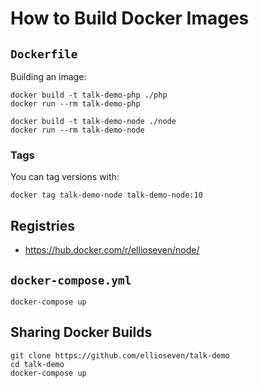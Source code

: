 # How to Build Docker Images

## `Dockerfile`

Building an image:

```
docker build -t talk-demo-php ./php
docker run --rm talk-demo-php
```

```
docker build -t talk-demo-node ./node
docker run --rm talk-demo-node
```

### Tags

You can tag versions with:

```
docker tag talk-demo-node talk-demo-node:10
```

## Registries

- https://hub.docker.com/r/ellioseven/node/

## `docker-compose.yml`

```
docker-compose up
```

## Sharing Docker Builds

```
git clone https://github.com/ellioseven/talk-demo
cd talk-demo
docker-compose up
```
